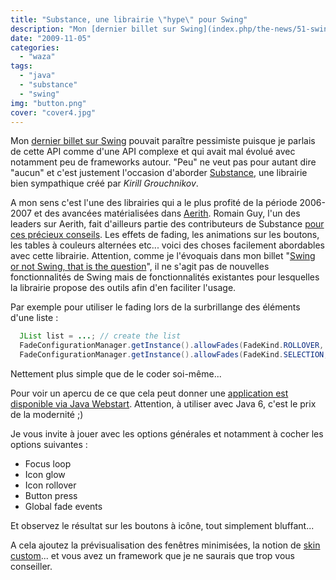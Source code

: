 ```yaml
---
title: "Substance, une librairie \"hype\" pour Swing"
description: "Mon [dernier billet sur Swing](index.php/the-news/51-swing-or-not-swing \"Swing or not swing\") pouvait paraître pessimiste puisque je parlais de cette ..."
date: "2009-11-05"
categories: 
  - "waza"
tags: 
  - "java"
  - "substance"
  - "swing"
img: "button.png"
cover: "cover4.jpg"
---
```


Mon [dernier billet sur Swing](index.php/the-news/51-swing-or-not-swing "Swing or not swing") pouvait paraître pessimiste puisque je parlais de cette API comme d'une API complexe et qui avait mal évolué avec notamment peu de frameworks autour. "Peu" ne veut pas pour autant dire "aucun" et c'est justement l'occasion d'aborder [Substance](https://substance.dev.java.net/ "Substance"), une librairie bien sympathique créé par _Kirill Grouchnikov_.

A mon sens c'est l'une des librairies qui a le plus profité de la période 2006-2007 et des avancées matérialisées dans [Aerith](https://aerith.dev.java.net/ "Aerith"). Romain Guy, l'un des leaders sur Aerith, fait d'ailleurs partie des contributeurs de Substance [pour ces précieux conseils](http://weblogs.java.net/blog/kirillcool/archive/2006/09/listening_to_th_1.html). Les effets de fading, les animations sur les boutons, les tables à couleurs alternées etc... voici des choses facilement abordables avec cette librairie. Attention, comme je l'évoquais dans mon billet "[Swing or not Swing, that is the question](index.php/the-news/51-swing-or-not-swing "Swing or not Swing")", il ne s'agit pas de nouvelles fonctionnalités de Swing mais de fonctionnalités existantes pour lesquelles la librairie propose des outils afin d'en faciliter l'usage.

Par exemple pour utiliser le fading lors de la surbrillange des éléments d'une liste :

```java
  JList list = ...; // create the list
  FadeConfigurationManager.getInstance().allowFades(FadeKind.ROLLOVER, list);
  FadeConfigurationManager.getInstance().allowFades(FadeKind.SELECTION, list);
```
Nettement plus simple que de le coder soi-même...

Pour voir un apercu de ce que cela peut donner une [application est disponible via Java Webstart](https://substance.dev.java.net/see.html "Substance"). Attention, à utiliser avec Java 6, c'est le prix de la modernité ;)

Je vous invite à jouer avec les options générales et notamment à cocher les options suivantes :

- Focus loop
- Icon glow
- Icon rollover
- Button press
- Global fade events

Et observez le résultat sur les boutons à icône, tout simplement bluffant...

A cela ajoutez la prévisualisation des fenêtres minimisées, la notion de [skin custom](https://substance.dev.java.net/docs/skins/overview.html)... et vous avez un framework que je ne saurais que trop vous conseiller.

